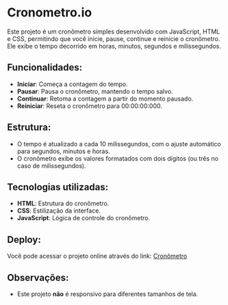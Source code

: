 # Cronometro.io

Este projeto é um cronômetro simples desenvolvido com JavaScript, HTML e CSS, permitindo que você inicie, pause, continue e reinicie o cronômetro. Ele exibe o tempo decorrido em horas, minutos, segundos e milissegundos.

## Funcionalidades:
- **Iniciar**: Começa a contagem do tempo.
- **Pausar**: Pausa o cronômetro, mantendo o tempo salvo.
- **Continuar**: Retoma a contagem a partir do momento pausado.
- **Reiniciar**: Reseta o cronômetro para 00:00:00:000.

## Estrutura:
- O tempo é atualizado a cada 10 milissegundos, com o ajuste automático para segundos, minutos e horas.
- O cronômetro exibe os valores formatados com dois dígitos (ou três no caso de milissegundos).

## Tecnologias utilizadas:
- **HTML**: Estrutura do cronômetro.
- **CSS**: Estilização da interface.
- **JavaScript**: Lógica de controle do cronômetro.

## Deploy:
Você pode acessar o projeto online através do link: [Cronômetro](https://zarkio42.github.io/Cronometro.io/)

## Observações:
- Este projeto **não** é responsivo para diferentes tamanhos de tela.
